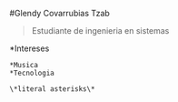 #Glendy Covarrubias Tzab

>Estudiante de ingenieria en sistemas

*Intereses

	*Musica
	*Tecnologia

	\*literal asterisks\*

